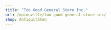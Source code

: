 ```yaml
---
title: "Too Good General Store Inc."
url: /unionville/too-good-general-store-inc/
shop: Antiquitäten
---
```

